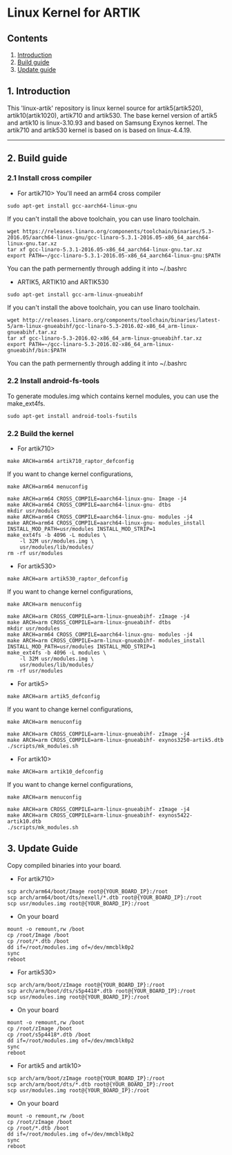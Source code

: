 # Linux Kernel for ARTIK
## Contents
1. [Introduction](#1-introduction)
2. [Build guide](#2-build-guide)
3. [Update guide](#3-update-guide)

## 1. Introduction
This 'linux-artik' repository is linux kernel source for artik5(artik520),
artik10(artik1020), artik710 and artik530. The base kernel version of artik5
and artik10 is linux-3.10.93 and based on Samsung Exynos kernel.
The artik710 and artik530 kernel is based on is based on linux-4.4.19.

---
## 2. Build guide
### 2.1 Install cross compiler
+ For artik710> You'll need an arm64 cross compiler
```
sudo apt-get install gcc-aarch64-linux-gnu
```
If you can't install the above toolchain, you can use linaro toolchain.
```
wget https://releases.linaro.org/components/toolchain/binaries/5.3-2016.05/aarch64-linux-gnu/gcc-linaro-5.3.1-2016.05-x86_64_aarch64-linux-gnu.tar.xz
tar xf gcc-linaro-5.3.1-2016.05-x86_64_aarch64-linux-gnu.tar.xz
export PATH=~/gcc-linaro-5.3.1-2016.05-x86_64_aarch64-linux-gnu:$PATH
```
You can the path permernently through adding it into ~/.bashrc

+ ARTIK5, ARTIK10 and ARTIK530
```
sudo apt-get install gcc-arm-linux-gnueabihf
```
If you can't install the above toolchain, you can use linaro toolchain.
```
wget http://releases.linaro.org/components/toolchain/binaries/latest-5/arm-linux-gnueabihf/gcc-linaro-5.3-2016.02-x86_64_arm-linux-gnueabihf.tar.xz
tar xf gcc-linaro-5.3-2016.02-x86_64_arm-linux-gnueabihf.tar.xz
export PATH=~/gcc-linaro-5.3-2016.02-x86_64_arm-linux-gnueabihf/bin:$PATH
```
You can the path permernently through adding it into ~/.bashrc

### 2.2 Install android-fs-tools
To generate modules.img which contains kernel modules, you can use the make_ext4fs.
```
sudo apt-get install android-tools-fsutils
```

### 2.2 Build the kernel
+ For artik710>
```
make ARCH=arm64 artik710_raptor_defconfig
```
If you want to change kernel configurations,
```
make ARCH=arm64 menuconfig
```

```
make ARCH=arm64 CROSS_COMPILE=aarch64-linux-gnu- Image -j4
make ARCH=arm64 CROSS_COMPILE=aarch64-linux-gnu- dtbs
mkdir usr/modules
make ARCH=arm64 CROSS_COMPILE=aarch64-linux-gnu- modules -j4
make ARCH=arm64 CROSS_COMPILE=aarch64-linux-gnu- modules_install INSTALL_MOD_PATH=usr/modules INSTALL_MOD_STRIP=1
make_ext4fs -b 4096 -L modules \
	-l 32M usr/modules.img \
	usr/modules/lib/modules/
rm -rf usr/modules
```

+ For artik530>
```
make ARCH=arm artik530_raptor_defconfig
```
If you want to change kernel configurations,
```
make ARCH=arm menuconfig
```

```
make ARCH=arm CROSS_COMPILE=arm-linux-gnueabihf- zImage -j4
make ARCH=arm CROSS_COMPILE=arm-linux-gnueabihf- dtbs
mkdir usr/modules
make ARCH=arm64 CROSS_COMPILE=aarch64-linux-gnu- modules -j4
make ARCH=arm CROSS_COMPILE=arm-linux-gnueabihf- modules_install INSTALL_MOD_PATH=usr/modules INSTALL_MOD_STRIP=1
make_ext4fs -b 4096 -L modules \
	-l 32M usr/modules.img \
	usr/modules/lib/modules/
rm -rf usr/modules
```

+ For artik5>
```
make ARCH=arm artik5_defconfig
```
If you want to change kernel configurations,
```
make ARCH=arm menuconfig
```

```
make ARCH=arm CROSS_COMPILE=arm-linux-gnueabihf- zImage -j4
make ARCH=arm CROSS_COMPILE=arm-linux-gnueabihf- exynos3250-artik5.dtb
./scripts/mk_modules.sh
```

+ For artik10>
```
make ARCH=arm artik10_defconfig
```
If you want to change kernel configurations,
```
make ARCH=arm menuconfig
```

```
make ARCH=arm CROSS_COMPILE=arm-linux-gnueabihf- zImage -j4
make ARCH=arm CROSS_COMPILE=arm-linux-gnueabihf- exynos5422-artik10.dtb
./scripts/mk_modules.sh
```

## 3. Update Guide
Copy compiled binaries into your board.

+ For artik710>
```
scp arch/arm64/boot/Image root@{YOUR_BOARD_IP}:/root
scp arch/arm64/boot/dts/nexell/*.dtb root@{YOUR_BOARD_IP}:/root
scp usr/modules.img root@{YOUR_BOARD_IP}:/root
```

+ On your board
```
mount -o remount,rw /boot
cp /root/Image /boot
cp /root/*.dtb /boot
dd if=/root/modules.img of=/dev/mmcblk0p2
sync
reboot
```

+ For artik530>
```
scp arch/arm/boot/zImage root@{YOUR_BOARD_IP}:/root
scp arch/arm/boot/dts/s5p4418*.dtb root@{YOUR_BOARD_IP}:/root
scp usr/modules.img root@{YOUR_BOARD_IP}:/root
```

+ On your board
```
mount -o remount,rw /boot
cp /root/zImage /boot
cp /root/s5p4418*.dtb /boot
dd if=/root/modules.img of=/dev/mmcblk0p2
sync
reboot
```

+ For artik5 and artik10>
```
scp arch/arm/boot/zImage root@{YOUR_BOARD_IP}:/root
scp arch/arm/boot/dts/*.dtb root@{YOUR_BOARD_IP}:/root
scp usr/modules.img root@{YOUR_BOARD_IP}:/root
```

+ On your board
```
mount -o remount,rw /boot
cp /root/zImage /boot
cp /root/*.dtb /boot
dd if=/root/modules.img of=/dev/mmcblk0p2
sync
reboot
```
